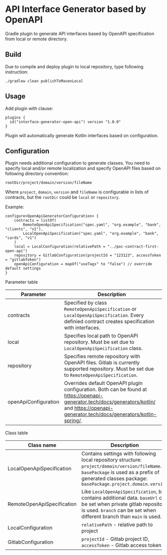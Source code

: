 # API Interface Generator based by OpenAPI

Gradle plugin to generate API interfaces based by OpenAPI specification from local or remote directory.

## Build

Due to compile and deploy plugin to local repository, type following instruction:

`./gradlew clean publishToMavenLocal`

## Usage

Add plugin with clause:

```
plugins {
  id("interface-generator-open-api") version "1.0.0"
}
```

Plugin will automatically generate Kotlin interfaces based on configuration.

## Configuration

Plugin needs additional configuration to generate classes. You need to specify local and/or remote localization and
specify OpenAPI files based on following directory convention:

`rootDir/project/domain/version/fileName`

Where `project`, `domain`, `version` and `fileName` is configurable in lists of contracts, but the `rootDir` could
be `local` or `repository`.

Example:

```
configure<OpenApiGeneratorConfiguration> {
    contracts = listOf(
        RemoteOpenApiSpecification("spec.yaml", "org.example", "bank", "clients", "v1"),
        LocalOpenApiSpecification("spec.yaml", "org.example", "bank", "cards", "v1")
    )
    local = LocalConfiguration(relativePath = "../poc-contract-first-open-api")
    repository = GitlabConfiguration(projectId = "123123", accessToken = "gitlabToken")
    openApiConfiguration = mapOf("useTags" to "false") // override default settings
}

```

Parameter table

| Parameter            | Description                                                                                                                                                                                    |   
|----------------------|------------------------------------------------------------------------------------------------------------------------------------------------------------------------------------------------|
| contracts            | Specified by class `RemoteOpenApiSpecification` or `LocalOpenApiSpecification`. Every definied contract creates specification with interfaces.                                                 |
| local                | Specifies local path to OpenAPI repository. Must be set due to `LocalOpenApiSpecification` class.                                                                                              |
| repository           | Specifies remote repository with OpenAPI files. Gitlab is currently supported repository. Must be set due to `RemoteOpenApiSpecification`.                                                     |
| openApiConfiguration | Overrides default OpenAPI plugin configuration. Both can be found at https://openapi-generator.tech/docs/generators/kotlin/ and https://openapi-generator.tech/docs/generators/kotlin-spring/. |

Class table

| Class name                 | Description                                                                                                                                                                                            |
|----------------------------|--------------------------------------------------------------------------------------------------------------------------------------------------------------------------------------------------------|
| LocalOpenApiSpecification  | Contains settings with following local repository structure: ``project/domain/version/fileName``. `basePackage` is used as a prefix of generated classes package: `basePackage.project.domain.version` |
| RemoteOpenApiSpecification | Like `LocalOpenApiSpecification`, but contains additional data. `baseUrl` can be set when private gitlab repository is used. `branch` can be set when different branch than `main` is used.            |
| LocalConfiguration         | `relativePath` - relative path to project                                                                                                                                                              |
| GitlabConfiguration        | `projectId` - Gitlab project ID, `accessToken` - Gitlab access token.                                                                                                                                  |